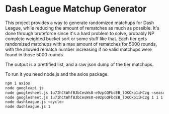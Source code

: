 # Dash League Matchup Generator

This project provides a way to generate randomized matchups for Dash League,
while reducing the amount of rematches as much as possible. It's done through
bruteforce since it's a hard problem to solve, probably NP complete weighted
bucket sort or some stuff like that. Each tier gets randomized matchups with a
max amount of rematches for 5000 rounds, with the allowed rematch number
increasing if no valid matchups were found in those 5000 rounds.

The output is a prettified list, and a raw json dump of the tier matchups.

To run it you need node.js and the axios package.

```bash
npm i axios
node googleapi.js
node googlesheet.js 1u7IhCtWhfBJbCesWs0-e9zpGQFbdEB_lOKCkp1iHCzg <season> <cycle> <opponents>
node googlesheet.js 1u7IhCtWhfBJbCesWs0-e9zpGQFbdEB_lOKCkp1iHCzg 1 1 1
node dashleague.js <cycle>
node dashleague.js 1
```

